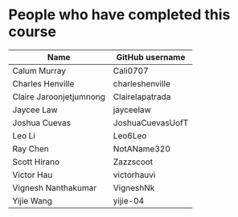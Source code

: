 # People who have completed this course
| Name                     | GitHub username       |
| ------------------------ | --------------------- |
| Calum Murray             | Cali0707              | 
| Charles Henville	       | charleshenville	   |
| Claire Jaroonjetjumnong  | Clairelapatrada       |
| Jaycee Law               | jayceelaw             | 
| Joshua Cuevas            | JoshuaCuevasUofT      |
| Leo Li                   | Leo6Leo               |
| Ray Chen                 | NotAName320           |
| Scott Hirano             | Zazzscoot             |
| Victor Hau               | victorhauvi           | 
| Vignesh Nanthakumar      | VigneshNk             |
| Yijie Wang               | yijie-04              |